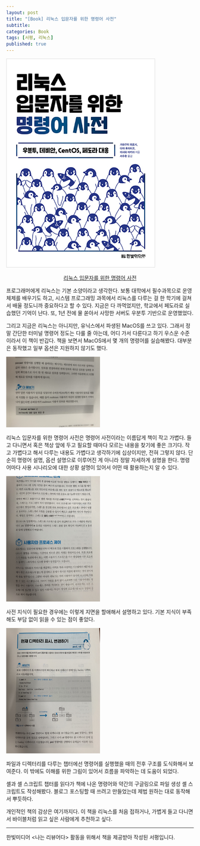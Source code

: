 ```yaml
---
layout: post
title: "[Book] 리눅스 입문자를 위한 명령어 사전"
subtitle:
categories: Book
tags: [서평, 리눅스]
published: true
---
```


![리눅스 입문자를 위한 명령어 사전](/assets/image/linux-command/book.jpg)

<p align="center">
    <a href="https://www.hanbit.co.kr/store/books/look.php?p_code=B4300598719">리눅스 입문자를 위한 명령어 사전</a>
</p>

프로그래머에게 리눅스는 기본 소양이라고 생각한다. 보통 대학에서 필수과목으로 운영체제를 배우기도 하고, 시스템 프로그래밍 과목에서 리눅스를 다루는 걸 한 학기에 걸쳐서 배울 정도니까 중요하다고 할 수 있다. 지금은 다 까먹었지만, 학교에서 페도라로 실습했던 기억이 난다. 또, 1년 전에 물 쏟아서 사망한 서버도 우분투 기반으로 운영했었다.

그리고 지금은 리눅스는 아니지만, 유닉스에서 파생된 MacOS를 쓰고 있다. 그래서 정말 간단한 터미널 명령어 정도는 다룰 줄 아는데, 어디 가서 다룬다고 하기 우스운 수준이라서 이 책이 반갑다. 책을 보면서 MacOS에서 몇 개의 명령어를 실습해봤다. 대부분은 동작했고 일부 옵션은 지원하지 않기도 했다.

<img alt="seo" title="book 2" src="/assets/image/linux-command/book-2.jpg" width="50%">

리눅스 입문자를 위한 명령어 사전은 명령어 사전이라는 이름답게 책이 작고 가볍다. 들고 다니면서 혹은 책상 앞에 두고 필요할 때마다 모르는 내용을 찾기에 좋은 크기다. 작고 가볍다고 해서 다루는 내용도 가볍다고 생각하기에 십상이지만, 전혀 그렇지 않다. 단순히 명령어 설명, 옵션 설명으로 이루어진 게 아니라 정말 자세하게 설명을 한다. 명령어마다 사용 시나리오에 대한 상황 설명이 있어서 어떤 때 활용하는지 알 수 있다.

<img alt="seo" title="book 1" src="/assets/image/linux-command/book-1.jpg" width="50%">

사전 지식이 필요한 경우에는 이렇게 지면을 할애해서 설명하고 있다. 기본 지식이 부족해도 부담 없이 읽을 수 있는 점이 좋았다.

<img alt="seo" title="book 3" src="/assets/image/linux-command/book-3.jpg" width="50%">

파일과 디렉터리를 다루는 챕터에선 명령어를 실행했을 때의 전후 구조를 도식화해서 보여준다. 이 밖에도 이해를 위한 그림이 있어서 흐름을 파악하는 데 도움이 되었다.

셸과 셸 스크립트 챕터를 읽다가 책에 나온 명령어와 약간의 구글링으로 파일 생성 셸 스크립트도 작성해봤다. 블로그 포스팅할 때 쓰려고 만들었는데 제법 원하는 대로 동작해서 뿌듯하다. 

개인적인 책의 감상은 여기까지다. 
이 책을 리눅스를 처음 접하거나, 가볍게 들고 다니면서 바이블처럼 읽고 싶은 사람에게 추천하고 싶다. 

---

한빛미디어 <나는 리뷰어다\> 활동을 위해서 책을 제공받아 작성된 서평입니다.